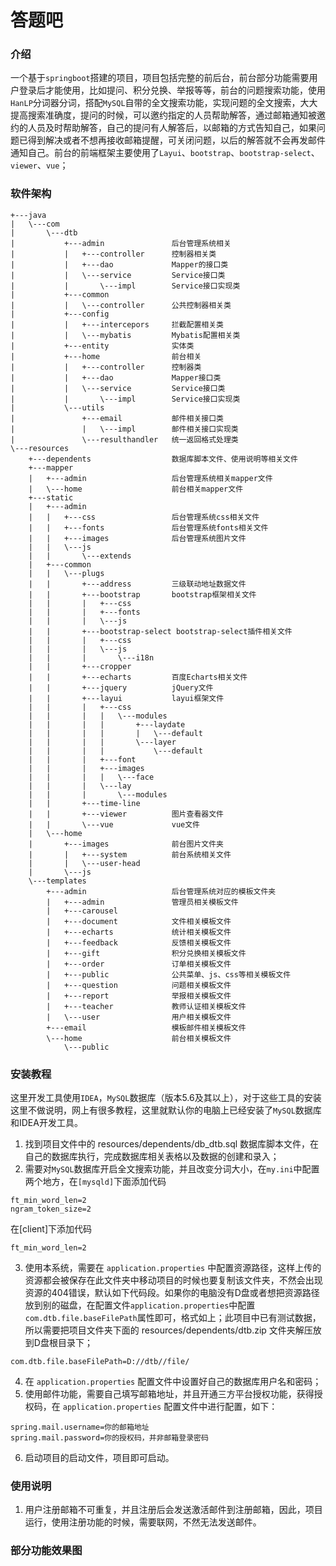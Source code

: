 # 答题吧

### 介绍
一个基于`springboot`搭建的项目，项目包括完整的前后台，前台部分功能需要用户登录后才能使用，比如提问、积分兑换、举报等等，前台的问题搜索功能，使用`HanLP`分词器分词，搭配`MySQL`自带的全文搜索功能，实现问题的全文搜索，大大提高搜索准确度，提问的时候，可以邀约指定的人员帮助解答，通过邮箱通知被邀约的人员及时帮助解答，自己的提问有人解答后，以邮箱的方式告知自己，如果问题已得到解决或者不想再接收邮箱提醒，可关闭问题，以后的解答就不会再发邮件通知自己。前台的前端框架主要使用了`Layui`、`bootstrap`、`bootstrap-select`、`viewer`、`vue`；

### 软件架构



    +---java
    |   \---com
    |       \---dtb
    |           +---admin               后台管理系统相关
    |           |   +---controller      控制器相关类
    |           |   +---dao             Mapper的接口类
    |           |   \---service         Service接口类
    |           |       \---impl        Service接口实现类
    |           +---common
    |           |   \---controller      公共控制器相关类
    |           +---config                
    |           |   +---intercepors     拦截配置相关类
    |           |   \---mybatis         Mybatis配置相关类
    |           +---entity              实体类
    |           +---home                前台相关
    |           |   +---controller      控制器类
    |           |   +---dao             Mapper接口类
    |           |   \---service         Service接口类
    |           |       \---impl        Service接口实现类
    |           \---utils 
    |               +---email           邮件相关接口类
    |               |   \---impl        邮件相关接口实现类
    |               \---resulthandler   统一返回格式处理类
    \---resources
        +---dependents                  数据库脚本文件、使用说明等相关文件
        +---mapper  
        |   +---admin                   后台管理系统相关mapper文件
        |   \---home                    前台相关mapper文件
        +---static
        |   +---admin               
        |   |   +---css                 后台管理系统css相关文件
        |   |   +---fonts               后台管理系统fonts相关文件
        |   |   +---images              后台管理系统图片文件
        |   |   \---js  
        |   |       \---extends
        |   +---common
        |   |   \---plugs
        |   |       +---address         三级联动地址数据文件
        |   |       +---bootstrap       bootstrap框架相关文件
        |   |       |   +---css
        |   |       |   +---fonts
        |   |       |   \---js
        |   |       +---bootstrap-select bootstrap-select插件相关文件
        |   |       |   +---css
        |   |       |   \---js
        |   |       |       \---i18n
        |   |       +---cropper
        |   |       +---echarts         百度Echarts相关文件
        |   |       +---jquery          jQuery文件  
        |   |       +---layui           layui框架文件
        |   |       |   +---css
        |   |       |   |   \---modules
        |   |       |   |       +---laydate
        |   |       |   |       |   \---default
        |   |       |   |       \---layer
        |   |       |   |           \---default
        |   |       |   +---font
        |   |       |   +---images
        |   |       |   |   \---face
        |   |       |   \---lay
        |   |       |       \---modules
        |   |       +---time-line
        |   |       +---viewer          图片查看器文件
        |   |       \---vue             vue文件
        |   \---home
        |       +---images              前台图片文件夹
        |       |   +---system          前台系统相关文件
        |       |   \---user-head       
        |       \---js
        \---templates
            +---admin                   后台管理系统对应的模板文件夹
            |   +---admin               管理员相关模板文件
            |   +---carousel            
            |   +---document            文件相关模板文件
            |   +---echarts             统计相关模板文件
            |   +---feedback            反馈相关模板文件
            |   +---gift                积分兑换相关模板文件
            |   +---order               订单相关模板文件
            |   +---public              公共菜单、js、css等相关模板文件
            |   +---question            问题相关模板文件
            |   +---report              举报相关模板文件
            |   +---teacher             教师认证相关模板文件
            |   \---user                用户相关模板文件
            +---email                   模板邮件相关模板文件
            \---home                    前台相关模板文件
                \---public


### 安装教程

这里开发工具使用`IDEA`，`MySQL`数据库（版本5.6及其以上），对于这些工具的安装这里不做说明，网上有很多教程，这里就默认你的电脑上已经安装了`MySQL`数据库和IDEA开发工具。

1. 找到项目文件中的 resources/dependents/db_dtb.sql 数据库脚本文件，在自己的数据库执行，完成数据库相关表格以及数据的创建和录入；
2. 需要对`MySQL`数据库开启全文搜索功能，并且改变分词大小，在`my.ini`中配置两个地方，在`[mysqld]`下面添加代码

```
ft_min_word_len=2
ngram_token_size=2
```
   在[client]下添加代码
```
ft_min_word_len=2
```
3. 使用本系统，需要在 `application.properties` 中配置资源路径，这样上传的资源都会被保存在此文件夹中移动项目的时候也要复制该文件夹，不然会出现资源的404错误，默认如下代码段。如果你的电脑没有D盘或者想把资源路径放到别的磁盘，在配置文件`application.properties`中配置`com.dtb.file.baseFilePath`属性即可，格式如上；此项目中已有测试数据，所以需要把项目文件夹下面的 resources/dependents/dtb.zip 文件夹解压放到D盘根目录下；
```
com.dtb.file.baseFilePath=D://dtb//file/
```
4. 在 `application.properties` 配置文件中设置好自己的数据库用户名和密码；
5. 使用邮件功能，需要自己填写邮箱地址，并且开通三方平台授权功能，获得授权码，在 `application.properties` 配置文件中进行配置，如下：
```
spring.mail.username=你的邮箱地址
spring.mail.password=你的授权码，并非邮箱登录密码
```
6. 启动项目的启动文件，项目即可启动。

### 使用说明

1. 用户注册邮箱不可重复，并且注册后会发送激活邮件到注册邮箱，因此，项目运行，使用注册功能的时候，需要联网，不然无法发送邮件。


### 部分功能效果图
